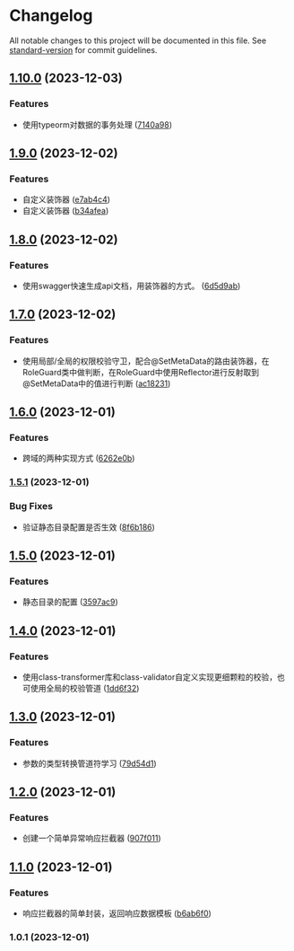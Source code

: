 # Changelog

All notable changes to this project will be documented in this file. See [standard-version](https://github.com/conventional-changelog/standard-version) for commit guidelines.

## [1.10.0](https://github.com/YuluoY/nestjs-study/compare/v1.9.0...v1.10.0) (2023-12-03)


### Features

* 使用typeorm对数据的事务处理 ([7140a98](https://github.com/YuluoY/nestjs-study/commit/7140a9854b6df8dd0638a7520b5adad5629efeeb))

## [1.9.0](https://github.com/YuluoY/nestjs-study/compare/v1.8.0...v1.9.0) (2023-12-02)


### Features

* 自定义装饰器 ([e7ab4c4](https://github.com/YuluoY/nestjs-study/commit/e7ab4c4475650abc009837994700c1c571273642))
* 自定义装饰器 ([b34afea](https://github.com/YuluoY/nestjs-study/commit/b34afea7f662aea3c61a34ce97ea1037a2198b70))

## [1.8.0](https://github.com/YuluoY/nestjs-study/compare/v1.7.0...v1.8.0) (2023-12-02)


### Features

* 使用swagger快速生成api文档，用装饰器的方式。 ([6d5d9ab](https://github.com/YuluoY/nestjs-study/commit/6d5d9abea7bd5261f725ac02d1eccbf33d898c68))

## [1.7.0](https://github.com/YuluoY/nestjs-study/compare/v1.6.0...v1.7.0) (2023-12-02)


### Features

* 使用局部/全局的权限校验守卫，配合@SetMetaData的路由装饰器，在RoleGuard类中做判断，在RoleGuard中使用Reflector进行反射取到@SetMetaData中的值进行判断 ([ac18231](https://github.com/YuluoY/nestjs-study/commit/ac1823187cb00a1262154e46329a844e2cb2e2e4))

## [1.6.0](https://github.com/YuluoY/nestjs-study/compare/v1.5.1...v1.6.0) (2023-12-01)


### Features

* 跨域的两种实现方式 ([6262e0b](https://github.com/YuluoY/nestjs-study/commit/6262e0b64a710feb93be0206acf56d419c447827))

### [1.5.1](https://github.com/YuluoY/nestjs-study/compare/v1.5.0...v1.5.1) (2023-12-01)


### Bug Fixes

* 验证静态目录配置是否生效 ([8f6b186](https://github.com/YuluoY/nestjs-study/commit/8f6b186d0a51db9fd4fe442c75d8a6ef9f5f7270))

## [1.5.0](https://github.com/YuluoY/nestjs-study/compare/v1.4.0...v1.5.0) (2023-12-01)


### Features

* 静态目录的配置 ([3597ac9](https://github.com/YuluoY/nestjs-study/commit/3597ac9c03bee73ae1c42ee3a339604817080532))

## [1.4.0](https://github.com/YuluoY/nestjs-study/compare/v1.3.0...v1.4.0) (2023-12-01)


### Features

* 使用class-transformer库和class-validator自定义实现更细颗粒的校验，也可使用全局的校验管道 ([1dd6f32](https://github.com/YuluoY/nestjs-study/commit/1dd6f328b70d4ea8f904a30259e11fcff0acd6c3))

## [1.3.0](https://github.com/YuluoY/nestjs-study/compare/v1.2.0...v1.3.0) (2023-12-01)


### Features

* 参数的类型转换管道符学习 ([79d54d1](https://github.com/YuluoY/nestjs-study/commit/79d54d1692a690e2c61b79b16ee75fd8b55dd004))

## [1.2.0](https://github.com/YuluoY/nestjs-study/compare/v1.1.0...v1.2.0) (2023-12-01)


### Features

* 创建一个简单异常响应拦截器 ([907f011](https://github.com/YuluoY/nestjs-study/commit/907f011e80023561f9304ce5e5c537ddf2d8c5cf))

## [1.1.0](https://github.com/YuluoY/nestjs-study/compare/v1.0.1...v1.1.0) (2023-12-01)


### Features

* 响应拦截器的简单封装，返回响应数据模板 ([b6ab6f0](https://github.com/YuluoY/nestjs-study/commit/b6ab6f01ce127a7dc036c7aafc9648fa92c5ec78))

### 1.0.1 (2023-12-01)
